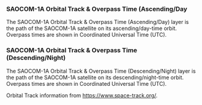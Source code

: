 ### SAOCOM-1A Orbital Track & Overpass Time (Ascending/Day
The SAOCOM-1A Orbital Track & Overpass Time (Ascending/Day) layer is the path of the SAOCOM-1A satellite on its ascending/day-time orbit. Overpass times are shown in Coordinated Universal Time (UTC).

### SAOCOM-1A Orbital Track & Overpass Time (Descending/Night)
The SAOCOM-1A Orbital Track & Overpass Time (Descending/Night) layer is the path of the SAOCOM-1A satellite on its descending/night-time orbit. Overpass times are shown in Coordinated Universal Time (UTC).

Orbital Track information from <https://www.space-track.org/>.

